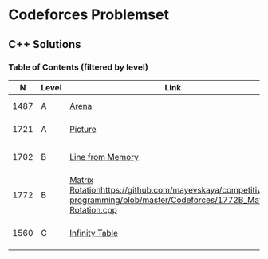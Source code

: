 # Codeforces Problemset
## C++ Solutions

### **Table of Contents (filtered by level)**
|N|Level|Link|Solution|
|-|-|-|-|
|1487|A|[Arena](https://codeforces.com/problemset/problem/1487/A)|https://github.com/mayevskaya/competitive-programming/blob/master/Codeforces/1487A_Arena.cpp|
|1721|A|[Picture](https://codeforces.com/problemset/problem/1721/A)|https://github.com/mayevskaya/competitive-programming/blob/master/Codeforces/1721A_Picture.cpp|
|1702|B|[Line from Memory](https://codeforces.com/problemset/problem/1487/A)|https://github.com/mayevskaya/competitive-programming/blob/master/Codeforces/1702B_Line-from-Memory.cpp|
|1772|B|[Matrix Rotation](https://codeforces.com/problemset/problem/1772/B)https://github.com/mayevskaya/competitive-programming/blob/master/Codeforces/1772B_Matrix-Rotation.cpp|
|1560|C|[Infinity Table](https://codeforces.com/problemset/problem/1560/C)|https://github.com/mayevskaya/competitive-programming/blob/master/Codeforces/1560C_Endless-Table.cpp|